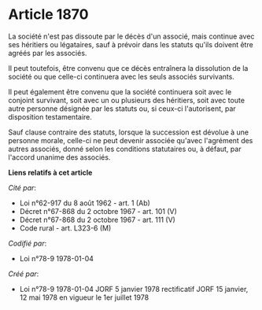 # Article 1870

La société n'est pas dissoute par le décès d'un associé, mais continue avec ses héritiers ou légataires, sauf à prévoir dans
les statuts qu'ils doivent être agréés par les associés.

Il peut toutefois, être convenu que ce décès entraînera la dissolution de la société ou que celle-ci continuera avec les
seuls associés survivants.

Il peut également être convenu que la société continuera soit avec le conjoint survivant, soit avec un ou plusieurs des
héritiers, soit avec toute autre personne désignée par les statuts ou, si ceux-ci l'autorisent, par disposition
testamentaire.

Sauf clause contraire des statuts, lorsque la succession est dévolue à une personne morale, celle-ci ne peut devenir associée
qu'avec l'agrément des autres associés, donné selon les conditions statutaires ou, à défaut, par l'accord unanime des
associés.

**Liens relatifs à cet article**

_Cité par_:

  - Loi n°62-917 du 8 août 1962 - art. 1 (Ab)
  - Décret n°67-868 du 2 octobre 1967 - art. 101 (V)
  - Décret n°67-868 du 2 octobre 1967 - art. 111 (V)
  - Code rural - art. L323-6 (M)

_Codifié par_:

  - Loi n°78-9 1978-01-04

_Créé par_:

  - Loi n°78-9 1978-01-04 JORF 5 janvier 1978 rectificatif JORF 15 janvier, 12 mai 1978 en vigueur le 1er juillet 1978
